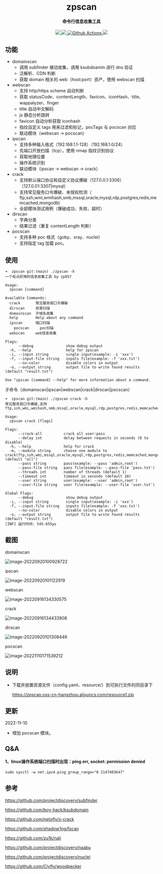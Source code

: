 <h1 align="center">
	zpscan
</h1>

<h4 align="center">命令行信息收集工具</h4>

<p align="center">
  <a href="https://goreportcard.com/report/github.com/niudaii/zpscan">
    <img src="https://goreportcard.com/badge/github.com/niudaii/zpscan">	
  </a>
  <a href="https://opensource.org/licenses/MIT">
    <img src="https://img.shields.io/badge/license-MIT-_red.svg">
  </a>
  <a href="https://github.com/niudaii/zpscan/actions">
    <img src="https://img.shields.io/github/workflow/status/niudaii/zpscan/Release" alt="Github Actions">
  </a>
  <a href="https://github.com/niudaii/zpscan/releases">
  	<img src="https://img.shields.io/github/downloads/niudaii/zpscan/total">
  </a>
</p>




## 功能

- domainscan
  - 调用 subfinder 被动收集，调用 ksubdoamin 进行 dns 验证
  - 泛解析、CDN 判断
  - 获取 domain 相关的 web（host:port）资产，使用 webscan 扫描
- webscan
  - 支持 http/https scheme 自动判断
  - 获取 statusCode、contentLength、favicon、iconHash、title、wappalyzer、finger
  - title 自动中文解码
  - js 静态分析跳转
  - favicon 自动分析获取 iconhash
  - 指纹自定义 tags 用来过滤和标记，pocTags 与 pocscan 对应
  - 联动模块（webscan -> pocscan）
- ipscan
  - 支持多种输入格式（192.168.1.1-128）（192.168.1.0/24）
  - 先端口开放扫描（tcp），使用 nmap 指纹识别协议
  - 获取地理位置
  - 操作系统识别
  - 联动模块（ipscan -> webscan -> crack）
- crack
  - 支持默认端口协议和自定义协议爆破（127.0.0.1:3306）（127.0.01:3307|mysql）
  - 支持常见服务口令爆破、未授权检测（ ftp,ssh,wmi,wmihash,smb,mssql,oracle,mysql,rdp,postgres,redis,memcached,mongodb) 
  - 全部模块测试用例（爆破成功、失败、超时）
- dirscan
  - 字典分类
  - 结果过滤（重复 contentLength 判断）
- pocscan
  - 支持多种 poc 格式（goby、xray、nuclei）
  - 支持指定 tag 加载 poc。
  

## 使用

```
➜  zpscan git:(main) ./zpscan -h
一个有点好用的信息收集工具 by zp857

Usage:
  zpscan [command]

Available Commands:
  crack       常见服务弱口令爆破
  dirscan     目录扫描
  domainscan  子域名收集
  help        Help about any command
  ipscan      端口扫描
 	pocscan     poc扫描
  webscan     web信息收集

Flags:
      --debug               show debug output
  -h, --help                help for zpscan
  -i, --input string        single input(example: -i 'xxx')
  -f, --input-file string   inputs file(example: -f 'xxx.txt')
      --no-color            disable colors in output
  -o, --output string       output file to write found results (default "result.txt")

Use "zpscan [command] --help" for more information about a command.
```

子命令（domainscan|ipscan|webscan|crack|dirscan|pocscan）

```
➜  zpscan git:(main) ./zpscan crack -h                       
常见服务弱口令爆破,支持ftp,ssh,wmi,wmihash,smb,mssql,oracle,mysql,rdp,postgres,redis,memcached,mongodb

Usage:
  zpscan crack [flags]

Flags:
      --crack-all          crack all user:pass
      --delay int          delay between requests in seconds (0 to disable)
  -h, --help               help for crack
  -m, --module string      choose one module to crack(ftp,ssh,wmi,mssql,oracle,mysql,rdp,postgres,redis,memcached,mongodb) (default "all")
      --pass string        pass(example: --pass 'admin,root')
      --pass-file string   pass file(example: --pass-file 'pass.txt')
      --threads int        number of threads (default 1)
      --timeout int        timeout in seconds (default 10)
      --user string        user(example: --user 'admin,root')
      --user-file string   user file(example: --user-file 'user.txt')

Global Flags:
      --debug               show debug output
  -i, --input string        single input(example: -i 'xxx')
  -f, --input-file string   inputs file(example: -f 'xxx.txt')
      --no-color            disable colors in output
  -o, --output string       output file to write found results (default "result.txt")
[INF] 运行时间: 545.655µs
```

## 截图

domainscan

![image-20220920100928722](https://nnotes.oss-cn-hangzhou.aliyuncs.com/notes/image-20220920100928722.png)

ipscan

![image-20220920101122919](https://nnotes.oss-cn-hangzhou.aliyuncs.com/notes/image-20220920101122919.png)

webscan

![image-20220916134330575](https://nnotes.oss-cn-hangzhou.aliyuncs.com/notes/image-20220916134330575.png)

crack

![image-20220916134433908](https://nnotes.oss-cn-hangzhou.aliyuncs.com/notes/image-20220916134433908.png)

dirscan

![image-20220920101308449](https://nnotes.oss-cn-hangzhou.aliyuncs.com/notes/image-20220920101308449.png)

pocscan

![image-20221110171539212](https://nnotes.oss-cn-hangzhou.aliyuncs.com/notes/image-20221110171539212.png)

## 说明

- 下载并放置资源文件（config.yaml、resource/）到可执行文件的同目录下

  https://zpscan.oss-cn-hangzhou.aliyuncs.com/resource1.zip

## 更新

2022-11-10

- 增加 pocscan 模块。

## Q&A

#### 1、linux操作系统端口扫描时出现：ping err, socket: permission denied

```
sudo sysctl -w net.ipv4.ping_group_range="0 2147483647"
```

## 参考

https://github.com/projectdiscovery/subfinder

https://github.com/boy-hack/ksubdomain

https://github.com/netxfly/x-crack

https://github.com/shadow1ng/fscan

https://github.com/zu1k/nali

https://github.com/projectdiscovery/naabu

https://github.com/projectdiscovery/nuclei

https://github.com/Ciyfly/woodpecker